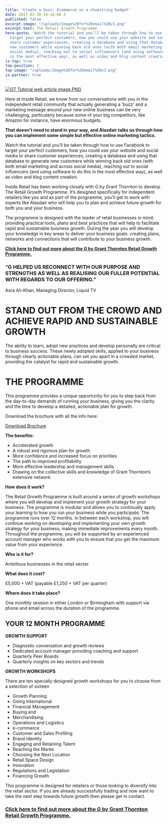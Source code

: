 ```yaml
---
title: 'Create a buzz: Ecommerce on a shoestring budget'
date: 2017-03-30 14:16:00 Z
published: false
excerpt-image: "/uploads/Image%20for%20email%20v3.png"
excerpt-text: The Retail Growth Programme
hero-quote: 'Watch the tutorial and you’ll be taken through how to use Facebook to
  target your perfect customers, how you could use your website and social media to
  share customer experiences, creating a database and using that database to generate
  new customers while winning back old ones (with both email marketing and across
  social media), reaching out to social influencers (and using software to do this
  in the most effective way), as well as video and blog content creation. '
is-top: true
top-position: 2
top-image: "/uploads/Image%20for%20email%20v3.png"
is-partner: true
---
```


[![GT Tutorial web article image.PNG](/uploads/GT%20Tutorial%20web%20article%20image.PNG)](http://lp.events.ascential.com/GT-Creating-a-Buzz-Video-Form.html)

Here at Inside Retail, we know from our conversations with you in the independent retail community that actually generating a 'buzz' and a marketing message around your new online business can be very challenging, particularly because some of your big competitors, like Amazon for instance, have enormous budgets.

**That doesn't need to stand in your way, and Alasdair talks us through how you can implement some simple but effective online marketing tactics.**

Watch the tutorial and you’ll be taken through how to use Facebook to target your perfect customers, how you could use your website and social media to share customer experiences, creating a database and using that database to generate new customers while winning back old ones (with both email marketing and across social media), reaching out to social influencers (and using software to do this in the most effective way), as well as video and blog content creation. 

Inside Retail has been working closely with G by Grant Thornton to develop The Retail Growth Programme. It’s designed specifically for independent retailers like you and as part of the programme, you’ll get to work with experts like Alasdair who will help you to plan and achieve future growth for both you and your business. 

The programme is designed with the leader of retail businesses in mind; providing practical tools, plans and best practices that will help to facilitate rapid and sustainable business growth. During the year you will develop your knowledge in key areas to deliver your business goals: creating plans, networks and connections that will contribute to your business growth.

**[Click here to find out more about the G by Grant Thornton Retail Growth Programme.](http://lp.events.ascential.com/IR-Client-Forms_Grant-Thornton-Page.html)**

### **“G HELPED US RECONNECT WITH OUR PURPOSE AND STRENGTHS AS WELL AS REALISING OUR FULLER POTENTIAL WITH REGARDS TO OUR OFFERING.”**
Asra Ali-Khan,
Managing Director, Liquid TV

# **STAND OUT FROM THE CROWD AND ACHIEVE RAPID AND SUSTAINABLE GROWTH**

The ability to learn, adopt new practices and develop personally are critical to business success. These newly adopted skills, applied to your business through clearly actionable plans, can set you apart in a crowded market, providing the catalyst for rapid and sustainable growth.

# **THE PROGRAMME**

This programme provides a unique opportunity for you to step back from the day-to-day demands of running your business, giving you the clarity and the time to develop a detailed, actionable plan for growth.

Download the brochure with all the info here:

<a href="/uploads/Retail%20Growth%20Programme%20A4.pdf" class="button">Download Brochure</a>


**The benefits:**
* Accelerated growth
* A robust and rigorous plan for growth
* More confidence and increased focus on priorities
* The path to improved profitability
* More effective leadership and management skills
* Drawing on the collective skills and knowledge of Grant Thornton’s extensive network


**How does it work?**

The Retail Growth Programme is built around a series of growth workshops where you will develop and implement your growth strategy for your business. The programme is modular and allows you to continually apply your learning to how you run your business while you participate. The programme runs over 12 months. In between each workshop, you will continue working on developing and implementing your own growth strategy for your business, making immediate improvements every month.
Throughout the programme, you will be supported by an experienced account manager who works with you to ensure that you get the maximum value from your experience.

**Who is it for?**

Ambitious businesses in the retail sector

**What does it cost?**

£5,000 + VAT (payable £1,250 + VAT per quarter)

**Where does it take place?**

One monthly session in either London or Birmingham with support via phone and email across the duration of the programme.



## **YOUR 12 MONTH PROGRAMME**



**GROWTH SUPPORT**
* Diagnostic conversation and growth reviews
* Dedicated account manager providing coaching and support
* Quarterly Peer Boards
* Quarterly insights on key sectors and trends

**GROWTH WORKSHOPS**

There are ten specially designed growth workshops for you to choose from a selection of sixteen
* Growth Planning
* Going International
* Financial Management
* Buying and
* Merchandising
* Operations and Logistics
* e-commerce
* Customer and Sales Profiling
* Brand Identity
* Engaging and Retaining Talent
* Reaching the Marke
* Choosing the Next Location
* Retail Space Design
* Innovation
* Regulations and Legislation
* Financing Growth


This programme is designed for retailers or those looking to diversify into the retail sector. If you are already successfully trading and now want to take the next step towards future growth then please get in contact.

### [Click here to find out more about the G by Grant Thornton Retail Growth Programme.](http://lp.events.ascential.com/IR-Client-Forms_Grant-Thornton-Page.html)


